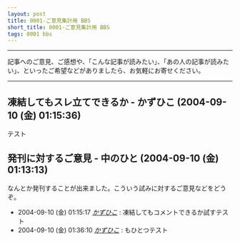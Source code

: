 ```yaml
---
layout: post
title: 0001-ご意見集計用 BBS
short_title: 0001-ご意見集計用 BBS
tags: 0001 bbs
---
```



----

記事へのご意見、ご感想や、「こんな記事が読みたい」、「あの人の記事が読みたい」、といったご希望などがありましたら、お気軽にお寄せください。

----

## 凍結してもスレ立てできるか - かずひこ (2004-09-10 (金) 01:15:36)

テスト

## 発刊に対するご意見 - 中のひと (2004-09-10 (金) 01:13:13)

なんとか発刊することが出来ました。こういう試みに対するご意見などをどうぞ。

* 2004-09-10 (金) 01:15:17 _[かずひこ](かずひこ)_ : 凍結してもコメントできるか試すテスト
* 2004-09-10 (金) 01:36:10 _[かずひこ](かずひこ)_ : もひとつテスト



